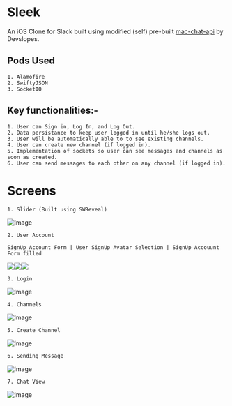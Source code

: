 # Sleek

An iOS Clone for Slack built using modified (self) pre-built [mac-chat-api](https://github.com/PradhumnaPancholi/mac-chat-api) by Devslopes.

## Pods Used

    1. Alamofire
    2. SwiftyJSON
    3. SocketIO

## Key functionalities:-

    1. User can Sign in, Log In, and Log Out.
    2. Data persistance to keep user logged in until he/she logs out.
    3. User will be automatically able to to see existing channels.
    4. User can create new channel (if logged in).
    5. Implementation of sockets so user can see messages and channels as soon as created.
    6. User can send messages to each other on any channel (if logged in).

# Screens

    1. Slider (Built using SWReveal)

![Image](./Sleek_Snapshots/Slider.png)

    2. User Account

    SignUp Account Form | User SignUp Avatar Selection | SignUp Accouunt Form filled 
![](./Sleek_Snapshots/SignUp.png)![](./Sleek_Snapshots/ChooseAvatar.png)![](./Sleek_Snapshots/SUF.png)

    3. Login 
![Image](./Sleek_Snapshots/LogIn_Filled.png)

    4. Channels
![Image](./Sleek_Snapshots/Channels.png)

    5. Create Channel
![Image](./Sleek_Snapshots/CreateChannel.png)

    6. Sending Message
![Image](./Sleek_Snapshots/Message_View.png)

    7. Chat View
![Image](./Sleek_Snapshots/Chat_View.png)
